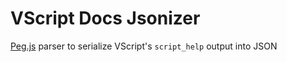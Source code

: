 # VScript Docs Jsonizer

[Peg.js](https://pegjs.org) parser to serialize VScript's `script_help` output into JSON
